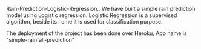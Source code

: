 Rain-Prediction-Logistic-Regression..
We have built a simple rain prediction model using Logistic regression.
Logistic Regression is a supervised algorithm, beside its name it is used for classification purpose.

The deployment of the project has been done over Heroku,
App name is "simple-rainfall-prediction"
